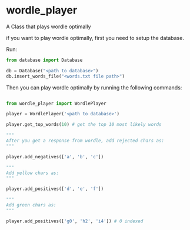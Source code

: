 # wordle_player

A Class that plays wordle optimally

if you want to play wordle optimally, first you need to setup the database.

Run:

```python
from database import Database

db = Database("<path to database>")
db.insert_words_file("<words.txt file path>")
```

Then you can play wordle optimally by running the following commands:

```python

from wordle_player import WordlePlayer

player = WordlePlayer('<path to database>')

player.get_top_words(10) # get the top 10 most likely words

"""
After you get a response from wordle, add rejected chars as:
"""

player.add_negatives(['a', 'b', 'c'])

"""
Add yellow chars as:
"""

player.add_positives(['d', 'e', 'f'])

"""
Add green chars as:
"""

player.add_positives(['g0', 'h2', 'i4']) # 0 indexed
```
